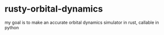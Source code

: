 # rusty-orbital-dynamics
my goal is to make an accurate orbital dynamics simulator in rust, callable in python
